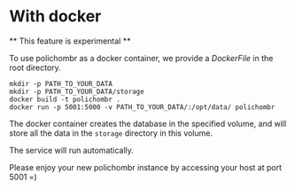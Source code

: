 # With docker

** This feature is experimental **

To use polichombr as a docker container, we provide a *DockerFile*
in the root directory.

	mkdir -p PATH_TO_YOUR_DATA
	mkdir -p PATH_TO_YOUR_DATA/storage
	docker build -t polichombr .
	docker run -p 5001:5000 -v PATH_TO_YOUR_DATA/:/opt/data/ polichombr

The docker container creates the database in the specified volume, and will store
all the data in the `storage` directory in this volume.

The service will run automatically.

Please enjoy your new polichombr instance by accessing your host at port 5001 =)
